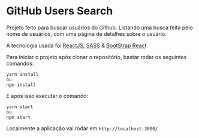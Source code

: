 
# GitHub Users Search

Projeto feito para buscar usuários do Github.
Listando uma busca feita pelo nome de usuários, com uma página de detalhes sobre o usuário.

A tecnologia usada foi [ReactJS](https://reactjs.org/), [SASS](https://sass-lang.com/) & [BootStrap React](https://react-bootstrap.github.io/)

Para iniciar o projeto após clonar o repositório, bastar rodar os seguintes comandos:

    yarn install
    ou
    npm install
E após isso executar o comando:

    yarn start
    ou 
    npm start

Localmente a aplicação vai rodar em `http://localhost:3000/`